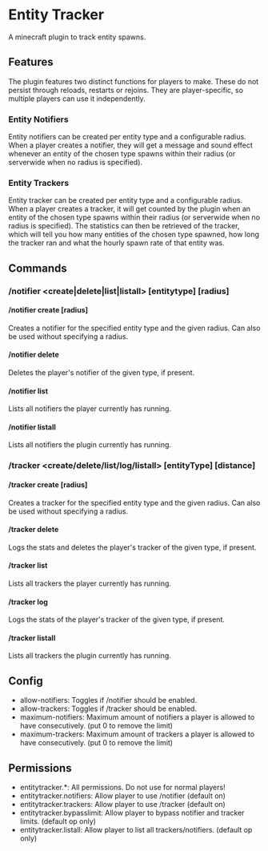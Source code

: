 # Entity Tracker
A minecraft plugin to track entity spawns.

## Features
The plugin features two distinct functions for players to make. These do not persist through reloads, restarts or rejoins. They are player-specific, so multiple players can use it independently.
### Entity Notifiers
Entity notifiers can be created per entity type and a configurable radius. When a player creates a notifier, they will get a message and sound effect whenever an entity of the chosen type spawns within their radius (or serverwide when no radius is specified). 
### Entity Trackers
Entity tracker can be created per entity type and a configurable radius. When a player creates a tracker, it will get counted by the plugin when an entity of the chosen type spawns within their radius (or serverwide when no radius is specified). The statistics can then be retrieved of the tracker, which will tell you how many entities of the chosen type spawned, how long the tracker ran and what the hourly spawn rate of that entity was.

## Commands
### /notifier <create|delete|list|listall> \[entitytype] \[radius]
#### /notifier create <entitytype> \[radius]
Creates a notifier for the specified entity type and the given radius. Can also be used without specifying a radius.
#### /notifier delete <entitytype>
Deletes the player's notifier of the given type, if present.
#### /notifier list
Lists all notifiers the player currently has running.
#### /notifier listall
Lists all notifiers the plugin currently has running.

### /tracker <create/delete/list/log/listall> \[entityType] \[distance]
#### /tracker create <entitytype> \[radius]
Creates a tracker for the specified entity type and the given radius. Can also be used without specifying a radius.
#### /tracker delete <entitytype>
Logs the stats and deletes the player's tracker of the given type, if present.
#### /tracker list
Lists all trackers the player currently has running.
#### /tracker log <entitytype>
Logs the stats of the player's tracker of the given type, if present.
#### /tracker listall
Lists all trackers the plugin currently has running.

## Config
- allow-notifiers: Toggles if /notifier should be enabled.
- allow-trackers: Toggles if /tracker should be enabled.
- maximum-notifiers: Maximum amount of notifiers a player is allowed to have consecutively. (put 0 to remove the limit)
- maximum-trackers: Maximum amount of trackers a player is allowed to have consecutively. (put 0 to remove the limit)

## Permissions
- entitytracker.*: All permissions. Do not use for normal players!
- entitytracker.notifiers: Allow player to use /notifier (default on)
- entitytracker.trackers: Allow player to use /tracker (default on)
- entitytracker.bypasslimit: Allow player to bypass notifier and tracker limits. (default op only)
- entitytracker.listall: Allow player to list all trackers/notifiers. (default op only)
